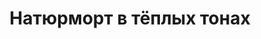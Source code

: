 ---
title: 'Натюрморт в тёплых тонах'
# titleEnglish: ''
# dateStart: 2020
dateEnd: 2017
images: ['натюрморт_в_тёплых_тонах.tif']
extra: 'бумага, гуашь'
size: 'A5'
# display: false
# text: ''
---